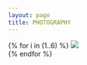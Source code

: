 ```yaml
---
layout: page
title: PHOTOGRAPHY
---
```

{% for i in (1..6) %}
<img src="../public/img/photos/{{ i }}.JPG"><br>
{% endfor %}